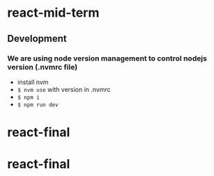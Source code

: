 # react-mid-term

## Development

### We are using node version management to control nodejs version (.nvmrc file)

- install nvm
- `$ nvm use` with version in .nvmrc
- `$ npm i`
- `$ npm run dev`
# react-final
# react-final

